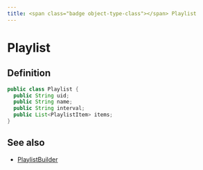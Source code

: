 ```yaml
---
title: <span class="badge object-type-class"></span> Playlist
---
```

# <span class="badge object-type-class"></span> Playlist

## Definition

```java
public class Playlist {
  public String uid;
  public String name;
  public String interval;
  public List<PlaylistItem> items;
}
```
## See also

 * <span class="badge builder"></span> [PlaylistBuilder](./builder-PlaylistBuilder.md)
